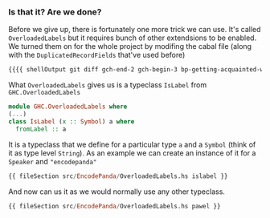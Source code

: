 
### Is that it? Are we done?

Before we give up, there is fortunately one more trick we can use. It's called `OverloadedLabels` but it requires bunch of other extendsions to be enabled. We turned them on for the whole project by modifing the cabal file (along with the `DuplicatedRecordFields` that've used before)

```diff
{{{{ shellOutput git diff gch-end-2 gch-begin-3 bp-getting-acquainted-with-lens.cabal | sed -e '1,5d' | sed '/^@/d' }}}}
```

What `OverloadedLabels` gives us is a typeclass `IsLabel` from `GHC.OverloadedLabels`

```haskell
module GHC.OverloadedLabels where
(...)
class IsLabel (x :: Symbol) a where
  fromLabel :: a
```

It is a typeclass that we define for a particular type `a` and a `Symbol` (think of it as type level `String`). As an example we can create an instance of it for a `Speaker` and `"encodepanda"`

```haskell
{{ fileSection src/EncodePanda/OverloadedLabels.hs islabel }}
```

And now can us it as we would normally use any other typeclass.

```haskell
{{ fileSection src/EncodePanda/OverloadedLabels.hs pawel }}
```
